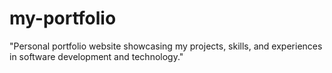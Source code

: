 # my-portfolio
"Personal portfolio website showcasing my projects, skills, and experiences in software development and technology."
